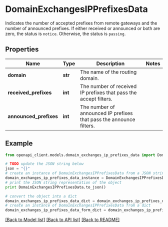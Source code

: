 # DomainExchangesIPPrefixesData

Indicates the number of accepted prefixes from remote gateways and the number of announced prefixes.  If either received or announced or both are zero, the status is `notice`. Otherwise, the status is `passing`. 

## Properties

Name | Type | Description | Notes
------------ | ------------- | ------------- | -------------
**domain** | **str** | The name of the routing domain.  | 
**received_prefixes** | **int** | The number of received IP prefixes that pass the accept filters.  | 
**announced_prefixes** | **int** | The number of announced IP prefixes that pass the announce filters.  | 

## Example

```python
from openapi_client.models.domain_exchanges_ip_prefixes_data import DomainExchangesIPPrefixesData

# TODO update the JSON string below
json = "{}"
# create an instance of DomainExchangesIPPrefixesData from a JSON string
domain_exchanges_ip_prefixes_data_instance = DomainExchangesIPPrefixesData.from_json(json)
# print the JSON string representation of the object
print DomainExchangesIPPrefixesData.to_json()

# convert the object into a dict
domain_exchanges_ip_prefixes_data_dict = domain_exchanges_ip_prefixes_data_instance.to_dict()
# create an instance of DomainExchangesIPPrefixesData from a dict
domain_exchanges_ip_prefixes_data_form_dict = domain_exchanges_ip_prefixes_data.from_dict(domain_exchanges_ip_prefixes_data_dict)
```
[[Back to Model list]](../README.md#documentation-for-models) [[Back to API list]](../README.md#documentation-for-api-endpoints) [[Back to README]](../README.md)


